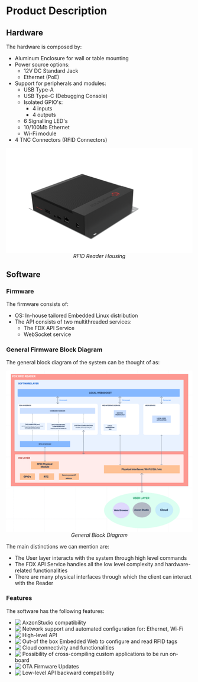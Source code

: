 # Product Description

## Hardware 
The hardware is composed by:
- Aluminum Enclosure for wall or table mounting 
- Power source options:
    - 12V DC Standard Jack
    - Ethernet (PoE)
- Support for peripherals and modules:
    - USB Type-A
    - USB Type-C (Debugging Console)
    - Isolated GPIO's:
        - 4 inputs
        - 4 outputs
    - 6 Signalling LED's
    - 10/100Mb Ethernet
    - Wi-Fi module
- 4 TNC Connectors (RFID Connectors)

<div style="text-align: center;">
  <img src="assets/RFID_Reader_Housing.png" alt="RFID Reader Housing" style="display: block; margin-left: auto; margin-right: auto;">
  <em>RFID Reader Housing</em>
</div>

## Software 
### Firmware
The firmware consists of:
- OS: In-house tailored Embedded Linux distribution
- The API consists of two multithreaded services:
    - The FDX API Service
    - WebSocket service 


### General Firmware Block Diagram
The general block diagram of the system can be thought of as:

<div style="text-align: center;">
  <img src="assets/RFID_Structural_Diagram.png" alt="General Block Diagram" style="display: block; margin-left: auto; margin-right: auto;">
  <em>General Block Diagram</em>
</div>

The main distinctions we can mention are:
- The User layer interacts with the system through high level commands
- The FDX API Service handles all the low level complexity and hardware-related functionalities
- There are many physical interfaces through which the client can interact with the Reader

### Features
The software has the following features:

- <img src="https://img.shields.io/badge/status-completed%20-green" style="vertical-align: top;"> AxzonStudio compatibility
- <img src="https://img.shields.io/badge/status-in%20progress-yellow" style="vertical-align: top;"> Network support and automated configuration for: Ethernet, Wi-Fi
- <img src="https://img.shields.io/badge/status-in%20progress-yellow" style="vertical-align: top;"> High-level API
- <img src="https://img.shields.io/badge/status-in%20progress-yellow" style="vertical-align: top;"> Out-of the box Embedded Web to configure and read RFID tags 
- <img src="https://img.shields.io/badge/status-in%20progress-yellow" style="vertical-align: top;"> Cloud connectivity and functionalities 
- <img src="https://img.shields.io/badge/status-planned%20-blue" style="vertical-align: top;"> Possibility of cross-compiling custom 
applications to be run on-board
- <img src="https://img.shields.io/badge/status-planned%20-blue" style="vertical-align: top;"> OTA Firmware Updates  
- <img src="https://img.shields.io/badge/status-on hold%20-red" style="vertical-align: top;"> Low-level API backward compatibility
